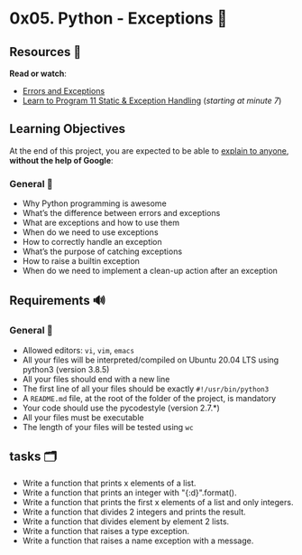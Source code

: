 # 0x05. Python - Exceptions 🔑

<h2>Resources  📖</h2>

<p><strong>Read or watch</strong>:</p>

<ul>
<li><a href="/rltoken/1XjevR2nDR3YtWtsY-6P1Q" title="Errors and Exceptions" target="_blank">Errors and Exceptions</a> </li>
<li><a href="/rltoken/uHg99jd88sVrhuGUDfwT8g" title="Learn to Program 11 Static &amp; Exception Handling" target="_blank">Learn to Program 11 Static &amp; Exception Handling</a> (<em>starting at minute 7</em>)</li>
</ul>

<h2>Learning Objectives</h2> 

<p>At the end of this project, you are expected to be able to <a href="/rltoken/Ur7cRVBIsgU5vXya1q-wtA" title="explain to anyone" target="_blank">explain to anyone</a>, <strong>without the help of Google</strong>:</p>

<h3>General 👋</h3> 

<ul>
<li>Why Python programming is awesome </li>
<li>What&rsquo;s the difference between errors and exceptions</li>
<li>What are exceptions and how to use them</li>
<li>When do we need to use exceptions</li>
<li>How to correctly handle an exception</li>
<li>What&rsquo;s the purpose of catching exceptions</li>
<li>How to raise a builtin exception</li>
<li>When do we need to implement a clean-up action after an exception</li>
</ul>

<h2>Requirements 🔊</h2> 

<h3>General 👋</h3> 

<ul>
<li>Allowed editors: <code>vi</code>, <code>vim</code>, <code>emacs</code></li>
<li>All your files will be interpreted/compiled on Ubuntu 20.04 LTS using python3 (version 3.8.5)</li>
<li>All your files should end with a new line</li>
<li>The first line of all your files should be exactly <code>#!/usr/bin/python3</code></li>
<li>A <code>README.md</code> file, at the root of the folder of the project, is mandatory</li>
<li>Your code should use the pycodestyle (version 2.7.*)</li>
<li>All your files must be executable</li>
<li>The length of your files will be tested using <code>wc</code></li>
</ul>

</div>

## tasks 🗂
- Write a function that prints x elements of a list.
- Write a function that prints an integer with "{:d}".format().
- Write a function that prints the first x elements of a list and only integers.
- Write a function that divides 2 integers and prints the result.
- Write a function that divides element by element 2 lists.
- Write a function that raises a type exception.
- Write a function that raises a name exception with a message.
